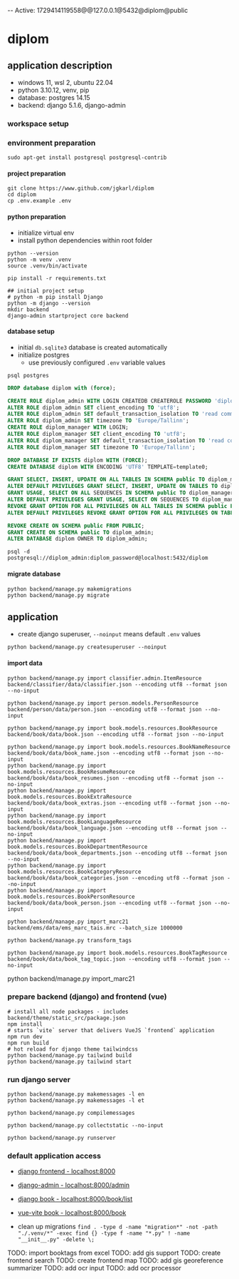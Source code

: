 -- Active: 1729414119558@@127.0.0.1@5432@diplom@public
# diplom

## application description

* windows 11, wsl 2, ubuntu 22.04
* python 3.10.12, venv, pip
* database: postgres 14.15
* backend: django 5.1.6, django-admin

### workspace setup

### environment preparation
```shell
sudo apt-get install postgresql postgresql-contrib
```

#### project preparation
```shell
git clone https://www.github.com/jgkarl/diplom 
cd diplom
cp .env.example .env
```

#### python preparation 
  * initialize virtual env
  * install python dependencies within root folder

```shell
python --version
python -m venv .venv 
source .venv/bin/activate

pip install -r requirements.txt

## initial project setup
# python -m pip install Django
python -m django --version
mkdir backend
django-admin startproject core backend
```

#### database setup
* initial ``db.sqlite3`` database is created automatically
* initialize postgres
  * use previously configured ``.env`` variable values

```shell
psql postgres
```

```sql
DROP database diplom with (force);

CREATE ROLE diplom_admin WITH LOGIN CREATEDB CREATEROLE PASSWORD 'diplom_password';
ALTER ROLE diplom_admin SET client_encoding TO 'utf8';
ALTER ROLE diplom_admin SET default_transaction_isolation TO 'read committed';
ALTER ROLE diplom_admin SET timezone TO 'Europe/Tallinn';
CREATE ROLE diplom_manager WITH LOGIN;
ALTER ROLE diplom_manager SET client_encoding TO 'utf8';
ALTER ROLE diplom_manager SET default_transaction_isolation TO 'read committed';
ALTER ROLE diplom_manager SET timezone TO 'Europe/Tallinn';

DROP DATABASE IF EXISTS diplom WITH (FORCE);
CREATE DATABASE diplom WITH ENCODING 'UTF8' TEMPLATE=template0;

GRANT SELECT, INSERT, UPDATE ON ALL TABLES IN SCHEMA public TO diplom_manager;
ALTER DEFAULT PRIVILEGES GRANT SELECT, INSERT, UPDATE ON TABLES TO diplom_manager;
GRANT USAGE, SELECT ON ALL SEQUENCES IN SCHEMA public TO diplom_manager;
ALTER DEFAULT PRIVILEGES GRANT USAGE, SELECT ON SEQUENCES TO diplom_manager;
REVOKE GRANT OPTION FOR ALL PRIVILEGES ON ALL TABLES IN SCHEMA public FROM diplom_manager;
ALTER DEFAULT PRIVILEGES REVOKE GRANT OPTION FOR ALL PRIVILEGES ON TABLES FROM diplom_manager;

REVOKE CREATE ON SCHEMA public FROM PUBLIC;
GRANT CREATE ON SCHEMA public TO diplom_admin;
ALTER DATABASE diplom OWNER TO diplom_admin;
```

```shell
psql -d postgresql://diplom_admin:diplom_password@localhost:5432/diplom
```

#### migrate database
```shell
python backend/manage.py makemigrations 
python backend/manage.py migrate
```

## application
* create django superuser, ``--noinput`` means default ``.env`` values
```shell
python backend/manage.py createsuperuser --noinput
```

#### import data
```shell
python backend/manage.py import classifier.admin.ItemResource backend/classifier/data/classifier.json --encoding utf8 --format json --no-input

python backend/manage.py import person.models.PersonResource backend/person/data/person.json --encoding utf8 --format json --no-input

python backend/manage.py import book.models.resources.BookResource backend/book/data/book.json --encoding utf8 --format json --no-input

python backend/manage.py import book.models.resources.BookNameResource backend/book/data/book_name.json --encoding utf8 --format json --no-input
python backend/manage.py import book.models.resources.BookResumeResource backend/book/data/book_resumes.json --encoding utf8 --format json --no-input
python backend/manage.py import book.models.resources.BookExtraResource backend/book/data/book_extras.json --encoding utf8 --format json --no-input
python backend/manage.py import book.models.resources.BookLanguageResource backend/book/data/book_language.json --encoding utf8 --format json --no-input
python backend/manage.py import book.models.resources.BookDepartmentResource backend/book/data/book_departments.json --encoding utf8 --format json --no-input
python backend/manage.py import book.models.resources.BookCategoryResource backend/book/data/book_categories.json --encoding utf8 --format json --no-input
python backend/manage.py import book.models.resources.BookPersonResource backend/book/data/book_person.json --encoding utf8 --format json --no-input

python backend/manage.py import_marc21 backend/ems/data/ems_marc_tais.mrc --batch_size 1000000

python backend/manage.py transform_tags 

python backend/manage.py import book.models.resources.BookTagResource backend/book/data/book_tag_topic.json --encoding utf8 --format json --no-input

```

python backend/manage.py import_marc21 

### prepare backend (django) and frontend (vue)
```shell
# install all node packages - includes backend/theme/static_src/package.json
npm install 
# starts `vite` server that delivers VueJS `frontend` application
npm run dev
npm run build
# hot reload for django theme tailwindcss
python backend/manage.py tailwind build
python backend/manage.py tailwind start
```

### run django server
```shell
python backend/manage.py makemessages -l en
python backend/manage.py makemessages -l et

python backend/manage.py compilemessages

python backend/manage.py collectstatic --no-input

python backend/manage.py runserver
```

### default application access
* [django frontend - localhost:8000](http://127.0.0.1:8000)
* [django-admin - localhost:8000/admin](http://127.0.0.1:8000/admin)
* [django book - localhost:8000/book/list](http://127.0.0.1:8000/book/list)
* [vue-vite book - localhost:8000/book](http://127.0.0.1:8000/book)


* clean up migrations
`find . -type d -name "migration*" -not -path "./.venv/*" -exec find {} -type f -name "*.py" ! -name "__init__.py" -delete \;`

TODO: import booktags from excel
TODO: add gis support
TODO: create frontend search
TODO: create frontend map
TODO: add gis georeference summarizer
TODO: add ocr input
TODO: add ocr processor